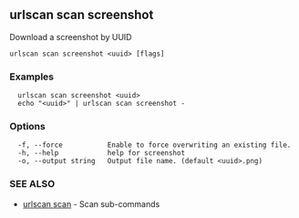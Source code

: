 ## urlscan scan screenshot

Download a screenshot by UUID

```
urlscan scan screenshot <uuid> [flags]
```

### Examples

```
  urlscan scan screenshot <uuid>
  echo "<uuid>" | urlscan scan screenshot -
```

### Options

```
  -f, --force           Enable to force overwriting an existing file.
  -h, --help            help for screenshot
  -o, --output string   Output file name. (default <uuid>.png)
```

### SEE ALSO

* [urlscan scan](urlscan_scan.md)	 - Scan sub-commands

